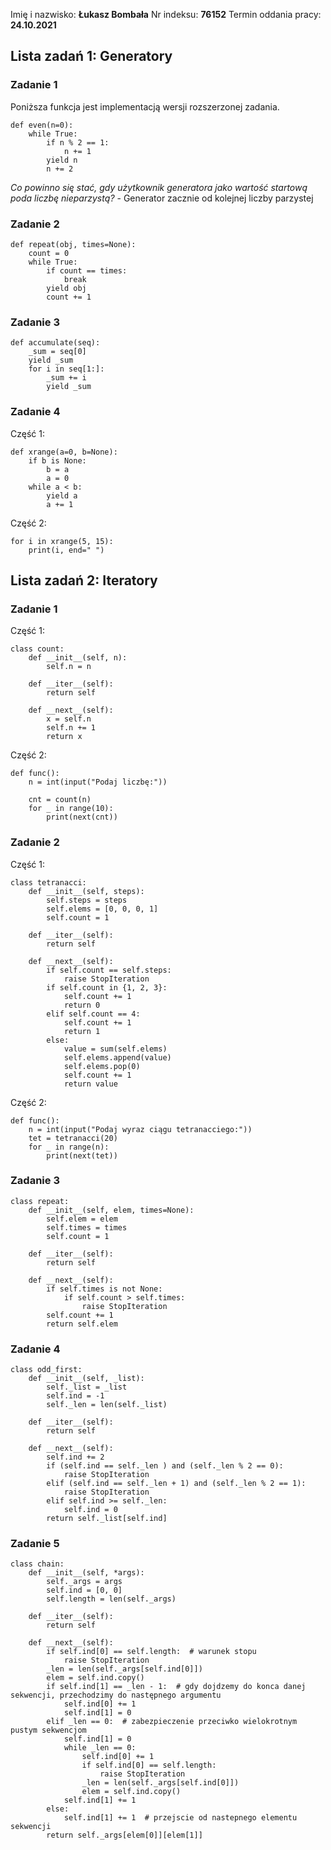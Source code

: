 
Imię i nazwisko: **Łukasz Bombała**
Nr indeksu: **76152**
Termin oddania pracy: **24.10.2021**

## Lista zadań 1: Generatory

### Zadanie 1
Poniższa funkcja jest implementacją wersji rozszerzonej zadania.
```python=
def even(n=0):
    while True:
        if n % 2 == 1:
            n += 1
        yield n
        n += 2
```
*Co powinno się stać, gdy użytkownik generatora jako wartość startową poda liczbę nieparzystą?*
\- Generator zacznie od kolejnej liczby parzystej

### Zadanie 2

```python=
def repeat(obj, times=None):
    count = 0
    while True:
        if count == times:
            break
        yield obj
        count += 1
```
### Zadanie 3
```python=
def accumulate(seq):
    _sum = seq[0]
    yield _sum
    for i in seq[1:]:
        _sum += i
        yield _sum
```
### Zadanie 4
Część 1:
```python=
def xrange(a=0, b=None):
    if b is None:
        b = a
        a = 0
    while a < b:
        yield a
        a += 1
```
Część 2:
```python=
for i in xrange(5, 15):
    print(i, end=" ")
```
## Lista zadań 2: Iteratory
### Zadanie 1
Część 1:
```python=
class count:
    def __init__(self, n):
        self.n = n

    def __iter__(self):
        return self

    def __next__(self):
        x = self.n
        self.n += 1
        return x
```
Część 2:
```python=
def func():
    n = int(input("Podaj liczbę:"))

    cnt = count(n)
    for _ in range(10):
        print(next(cnt))
```
### Zadanie 2
Część 1:
```python=
class tetranacci:
    def __init__(self, steps):
        self.steps = steps
        self.elems = [0, 0, 0, 1]
        self.count = 1

    def __iter__(self):
        return self

    def __next__(self):
        if self.count == self.steps:
            raise StopIteration
        if self.count in {1, 2, 3}:
            self.count += 1
            return 0
        elif self.count == 4:
            self.count += 1
            return 1
        else:
            value = sum(self.elems)
            self.elems.append(value)
            self.elems.pop(0)
            self.count += 1
            return value
```
Część 2:
```python=
def func():
    n = int(input("Podaj wyraz ciągu tetranacciego:"))
    tet = tetranacci(20)
    for _ in range(n):
        print(next(tet))
```
### Zadanie 3
```python=
class repeat:
    def __init__(self, elem, times=None):
        self.elem = elem
        self.times = times
        self.count = 1

    def __iter__(self):
        return self

    def __next__(self):
        if self.times is not None:
            if self.count > self.times:
                raise StopIteration
        self.count += 1
        return self.elem
```
### Zadanie 4
```python=
class odd_first:
    def __init__(self, _list):
        self._list = _list
        self.ind = -1
        self._len = len(self._list)

    def __iter__(self):
        return self

    def __next__(self):
        self.ind += 2
        if (self.ind == self._len ) and (self._len % 2 == 0):
            raise StopIteration
        elif (self.ind == self._len + 1) and (self._len % 2 == 1):
            raise StopIteration
        elif self.ind >= self._len:
            self.ind = 0
        return self._list[self.ind]
```
### Zadanie 5
```python=
class chain:
    def __init__(self, *args):
        self._args = args
        self.ind = [0, 0]
        self.length = len(self._args)

    def __iter__(self):
        return self

    def __next__(self):
        if self.ind[0] == self.length:  # warunek stopu
            raise StopIteration
        _len = len(self._args[self.ind[0]])
        elem = self.ind.copy()
        if self.ind[1] == _len - 1:  # gdy dojdzemy do konca danej sekwencji, przechodzimy do następnego argumentu
            self.ind[0] += 1
            self.ind[1] = 0
        elif _len == 0:  # zabezpieczenie przeciwko wielokrotnym pustym sekwencjom
            self.ind[1] = 0
            while _len == 0:
                self.ind[0] += 1
                if self.ind[0] == self.length:
                    raise StopIteration
                _len = len(self._args[self.ind[0]])
                elem = self.ind.copy()
            self.ind[1] += 1
        else:
            self.ind[1] += 1  # przejscie od nastepnego elementu sekwencji
        return self._args[elem[0]][elem[1]]
```